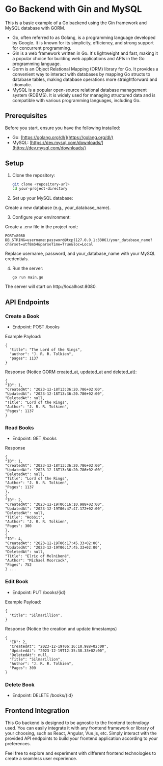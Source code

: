 # Go Backend with Gin and MySQL

This is a basic example of a Go backend using the Gin framework and MySQL database with GORM.

- Go, often referred to as Golang, is a programming language developed by Google. It is known for its simplicity, efficiency, and strong support for concurrent programming.
- Gin is a web framework written in Go. It's lightweight and fast, making it a popular choice for building web applications and APIs in the Go programming language.
- Gorm is an Object Relational Mapping (ORM) library for Go. It provides a convenient way to interact with databases by mapping Go structs to database tables, making database operations more straightforward and idiomatic.
- MySQL is a popular open-source relational database management system (RDBMS). It is widely used for managing structured data and is compatible with various programming languages, including Go.

## Prerequisites

Before you start, ensure you have the following installed:

- Go: [https://golang.org/dl/](https://golang.org/dl/)
- MySQL: [https://dev.mysql.com/downloads/](https://dev.mysql.com/downloads/)

## Setup

1. Clone the repository:

   ```bash
   git clone <repository-url>
   cd your-project-directory
   ```

2. Set up your MySQL database:

Create a new database (e.g., your_database_name).

3. Configure your environment:

Create a .env file in the project root:

    PORT=8080
    DB_STRING=username:password@tcp(127.0.0.1:3306)/your_database_name?  charset=utf8mb4&parseTime=True&loc=Local

Replace username, password, and your_database_name with your MySQL credentials.

4. Run the server:
   ```
   go run main.go
   ```

The server will start on http://localhost:8080.

## API Endpoints

### Create a Book

- Endpoint: POST /books

Example Payload:

```
{
  "title": "The Lord of the Rings",
  "author": "J. R. R. Tolkien",
  "pages": 1137
}
```

Response (Notice GORM created_at, updated_at and deleted_at):

```
{
"ID": 1,
"CreatedAt": "2023-12-18T13:36:20.786+02:00",
"UpdatedAt": "2023-12-18T13:36:20.786+02:00",
"DeletedAt": null,
"Title": "Lord of the Rings",
"Author": "J. R. R. Tolkien",
"Pages": 1137
}
```

### Read Books

- Endpoint: GET /books

Response

```
{
"ID": 1,
"CreatedAt": "2023-12-18T13:36:20.786+02:00",
"UpdatedAt": "2023-12-18T13:36:20.786+02:00",
"DeletedAt": null,
"Title": "Lord of the Rings",
"Author": "J. R. R. Tolkien",
"Pages": 1137
},
{
"ID": 2,
"CreatedAt": "2023-12-19T06:16:10.988+02:00",
"UpdatedAt": "2023-12-19T06:47:47.172+02:00",
"DeletedAt": null,
"Title": "Hobbit",
"Author": "J. R. R. Tolkien",
"Pages": 300
},
{
"ID": 4,
"CreatedAt": "2023-12-19T06:17:45.33+02:00",
"UpdatedAt": "2023-12-19T06:17:45.33+02:00",
"DeletedAt": null,
"Title": "Elric of Melniboné",
"Author": "Michael Moorcock",
"Pages": 752
} ...
```
### Edit Book

- Endpoint: PUT /books/{id}

Example Payload:

```
{
  "title": "Silmarillion",
}
```

Response (Notice the creation and update timestamps)
```
{
  "ID": 2,
  "CreatedAt": "2023-12-19T06:16:10.988+02:00",
  "UpdatedAt": "2023-12-19T12:35:38.33+02:00",
  "DeletedAt": null,
  "Title": "Silmarillion",
  "Author": "J. R. R. Tolkien",
  "Pages": 300
}
```
### Delete Book

- Endpoint: DELETE /books/{id}

## Frontend Integration

This Go backend is designed to be agnostic to the frontend technology used.
You can easily integrate it with any frontend framework or library of your choosing, such as React, Angular, Vue.js, etc.
Simply interact with the provided API endpoints to build your frontend application according to your preferences.

Feel free to explore and experiment with different frontend technologies to create a seamless user experience.

  
